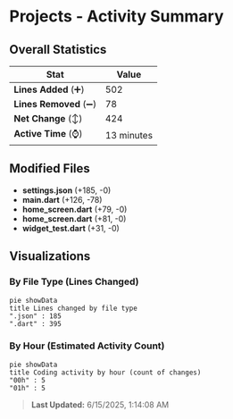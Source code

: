 # Projects - Activity Summary 

## Overall Statistics

| Stat                   | Value                                                             |
| ---------------------- | ----------------------------------------------------------------- |
| **Lines Added** (➕)   | 502                                          |
| **Lines Removed** (➖) | 78                                        |
| **Net Change** (↕)    | 424                |
| **Active Time** (⌚)   | 13 minutes |


## Modified Files
- **settings.json** (+185, -0)
- **main.dart** (+126, -78)
- **home_screen.dart** (+79, -0)
- **home_screen.dart** (+81, -0)
- **widget_test.dart** (+31, -0)

## Visualizations

### By File Type (Lines Changed)

```mermaid
pie showData
title Lines changed by file type
".json" : 185
".dart" : 395
```

### By Hour (Estimated Activity Count)

```mermaid
pie showData
title Coding activity by hour (count of changes)
"00h" : 5
"01h" : 5
```


> **Last Updated:** 6/15/2025, 1:14:08 AM